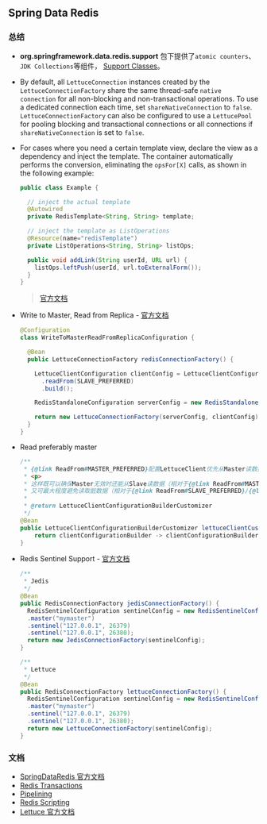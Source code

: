 ## Spring Data Redis

### 总结

* **org.springframework.data.redis.support** 包下提供了`atomic counters`、`JDK Collections`等组件，
[Support Classes](https://docs.spring.io/spring-data/redis/docs/2.1.6.RELEASE/reference/html/#redis:support)。

* By default, all `LettuceConnection` instances created by the `LettuceConnectionFactory` share the same thread-safe
 `native connection` for all non-blocking and non-transactional operations. To use a dedicated connection each time, 
 set `shareNativeConnection` to `false`. `LettuceConnectionFactory` can also be configured to use a `LettucePool` for pooling 
 blocking and transactional connections or all connections if `shareNativeConnection` is set to `false`.

* For cases where you need a certain template view, declare the view as a dependency and inject the template. 
The container automatically performs the conversion, eliminating the `opsFor[X]` calls, as shown in the following example:
    
    ```java
    public class Example {
    
      // inject the actual template
      @Autowired
      private RedisTemplate<String, String> template;
    
      // inject the template as ListOperations
      @Resource(name="redisTemplate")
      private ListOperations<String, String> listOps;
    
      public void addLink(String userId, URL url) {
        listOps.leftPush(userId, url.toExternalForm());
      }
    }
    ```
    
    > [官方文档](https://docs.spring.io/spring-data/redis/docs/2.1.6.RELEASE/reference/html/#redis:template)

* Write to Master, Read from Replica - [官方文档](https://docs.spring.io/spring-data/redis/docs/2.1.6.RELEASE/reference/html/#redis:write-to-master-read-from-replica)

    ```java
    @Configuration
    class WriteToMasterReadFromReplicaConfiguration {
    
      @Bean
      public LettuceConnectionFactory redisConnectionFactory() {
    
        LettuceClientConfiguration clientConfig = LettuceClientConfiguration.builder()
          .readFrom(SLAVE_PREFERRED)
          .build();
    
        RedisStandaloneConfiguration serverConfig = new RedisStandaloneConfiguration("server", 6379);
    
        return new LettuceConnectionFactory(serverConfig, clientConfig);
      }
    }
    ```
    
* Read preferably master

    ```java
    /**
     * {@link ReadFrom#MASTER_PREFERRED}配置LettuceClient优先从Master读数据，没有可用的Master时再从Slave读数据。
     * <p>
     * 这样既可以确保Master无效时还能从Slave读数据（相对于{@link ReadFrom#MASTER}来说），
     * 又可最大程度避免读取脏数据（相对于{@link ReadFrom#SLAVE_PREFERRED}/{@link ReadFrom#SLAVE}来说）。
     *
     * @return LettuceClientConfigurationBuilderCustomizer
     */
    @Bean
    public LettuceClientConfigurationBuilderCustomizer lettuceClientCustomizer() {
        return clientConfigurationBuilder -> clientConfigurationBuilder.readFrom(ReadFrom.MASTER_PREFERRED);
    }
    ```

* Redis Sentinel Support - [官方文档](https://docs.spring.io/spring-data/redis/docs/2.1.6.RELEASE/reference/html/#redis:sentinel)

    ```java
    /**
     * Jedis
     */
    @Bean
    public RedisConnectionFactory jedisConnectionFactory() {
      RedisSentinelConfiguration sentinelConfig = new RedisSentinelConfiguration()
      .master("mymaster")
      .sentinel("127.0.0.1", 26379)
      .sentinel("127.0.0.1", 26380);
      return new JedisConnectionFactory(sentinelConfig);
    }
    
    /**
     * Lettuce
     */
    @Bean
    public RedisConnectionFactory lettuceConnectionFactory() {
      RedisSentinelConfiguration sentinelConfig = new RedisSentinelConfiguration()
      .master("mymaster")
      .sentinel("127.0.0.1", 26379)
      .sentinel("127.0.0.1", 26380);
      return new LettuceConnectionFactory(sentinelConfig);
    }
    ```

### 文档

* [SpringDataRedis 官方文档](https://docs.spring.io/spring-data/redis/docs/2.1.6.RELEASE/reference/html/)
* [Redis Transactions](https://docs.spring.io/spring-data/redis/docs/2.1.6.RELEASE/reference/html/#tx)
* [Pipelining](https://docs.spring.io/spring-data/redis/docs/2.1.6.RELEASE/reference/html/#pipeline)
* [Redis Scripting](https://docs.spring.io/spring-data/redis/docs/2.1.6.RELEASE/reference/html/#scripting)
* [Lettuce 官方文档](https://lettuce.io/core/release/reference/index.html)
